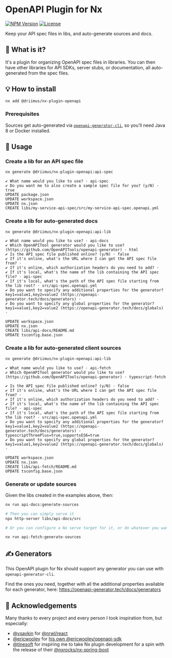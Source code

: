 # OpenAPI Plugin for Nx

[![NPM Version](https://img.shields.io/npm/v/%40driimus%2Fnx-plugin-openapi?style=flat)](https://npmjs.com/package/@driimus/nx-plugin-openapi)
[![License](https://img.shields.io/npm/l/@driimus/nx-plugin-openapi)]()

Keep your API spec files in libs, and auto-generate sources and docs.

## 🧐 What is it?

It's a plugin for organizing OpenAPI spec files in libraries. You can then have other libraries for API SDKs, server stubs, or documentation, all auto-generated from the spec files.

## 💡 How to install

```sh
nx add @driimus/nx-plugin-openapi
```

### Prerequisites

Sources get auto-generated via [`openapi-generator-cli`](https://github.com/OpenAPITools/openapi-generator-cli), so you'll need Java 8 or Docker installed.

## 🧰 Usage

### Create a lib for an API spec file

```sh
nx generate @driimus/nx-plugin-openapi:api-spec
```

```
✔ What name would you like to use? · api-spec
✔ Do you want me to also create a sample spec file for you? (y/N) · true
UPDATE package.json
UPDATE workspace.json
UPDATE nx.json
CREATE libs/my-service-api-spec/src/my-service-api-spec.openapi.yml
```

### Create a lib for auto-generated docs

```sh
nx generate @driimus/nx-plugin-openapi:api-lib
```

```
✔ What name would you like to use? · api-docs
✔ Which OpenAPITool generator would you like to use? (https://github.com/OpenAPITools/openapi-generator) · html
✔ Is the API spec file published online? (y/N) · false
✔ If it's online, what's the URL where I can get the API spec file from? ·
✔ If it's online, which authorization headers do you need to add? ·
✔ If it's local, what's the name of the lib containing the API spec file? · api-spec
✔ If it's local, what's the path of the API spec file starting from the lib root? · src/api-spec.openapi.yml
✔ Do you want to specify any additional properties for the generator? key1=value1,key2=value2 (https://openapi-generator.tech/docs/generators) ·
✔ Do you want to specify any global properties for the generator? key1=value1,key2=value2 (https://openapi-generator.tech/docs/globals) ·

UPDATE workspace.json
UPDATE nx.json
CREATE libs/api-docs/README.md
UPDATE tsconfig.base.json
```

### Create a lib for auto-generated client sources

```sh
nx generate @driimus/nx-plugin-openapi:api-lib
```

```
✔ What name would you like to use? · api-fetch
✔ Which OpenAPITool generator would you like to use? (https://github.com/OpenAPITools/openapi-generator) · typescript-fetch

✔ Is the API spec file published online? (y/N) · false
✔ If it's online, what's the URL where I can get the API spec file from? ·
✔ If it's online, which authorization headers do you need to add? ·
✔ If it's local, what's the name of the lib containing the API spec file? · api-spec
✔ If it's local, what's the path of the API spec file starting from the lib root? · src/api-spec.openapi.yml
✔ Do you want to specify any additional properties for the generator? key1=value1,key2=value2 (https://openapi-generator.tech/docs/generators) · typescriptThreePlus=true,supportsES6=true
✔ Do you want to specify any global properties for the generator? key1=value1,key2=value2 (https://openapi-generator.tech/docs/globals) ·

UPDATE workspace.json
UPDATE nx.json
CREATE libs/api-fetch/README.md
UPDATE tsconfig.base.json
```

### Generate or update sources

Given the libs created in the examples above, then:

```sh
nx run api-docs:generate-sources

# Then you can simply serve it
npx http-server libs/api-docs/src

# Or you can configure a Nx serve target for it, or do whatever you want
```

```sh
nx run api-fetch:generate-sources
```

## ✍️ Generators

This OpenAPI plugin for Nx should support any generator you can use with `openapi-generator-cli`.

Find the ones you need, together with all the additional properties available for each generator, here: https://openapi-generator.tech/docs/generators

## 🙏 Acknowledgements

Many thanks to every project and every person I took inspiration from, but especially:

- [@vsavkin](https://github.com/vsavkin) for [@nrwl/react](https://github.com/nrwl/nx/tree/master/packages/react)
- [@ericwooley](https://github.com/ericwooley) for [his own @ericwooley/openapi-sdk](https://github.com/ericwooley/openapi-sdk)
- [@tinesoft](https://github.com/tinesoft) for inspiring me to take Nx plugin development for a spin with the release of their [@nxrocks/nx-spring-boot](https://github.com/tinesoft/nxrocks)
